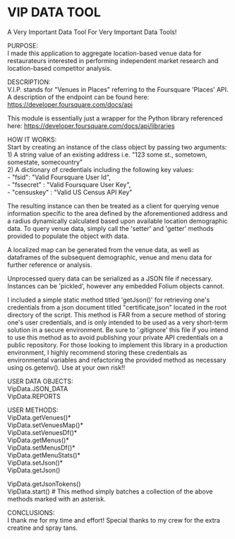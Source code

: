 # VIP DATA TOOL

A Very Important Data Tool For Very Important Data Tools!

PURPOSE:  
I made this application to aggregate location-based venue data for restaurateurs interested in performing independent market research and location-based competitor analysis. 
  
DESCRIPTION:  
V.I.P. stands for "Venues in Places" referring to the Foursquare 'Places' API. A description of the endpoint can be found here: <https://developer.foursquare.com/docs/api>  
  
This module is essentially just a wrapper for the Python library referenced here: <https://developer.foursquare.com/docs/api/libraries>  
  
HOW IT WORKS:  
Start by creating an instance of the class object by passing two arguments:  
    1) A string value of an existing address i.e. "123 some st., sometown, somestate, somecountry"  
    2) A dictionary of credentials including the following key values:  
    - "fsid": "Valid Foursquare User Id",  
    - "fssecret" : "Valid Foursquare User Key",  
    - "censuskey" : "Valid US Census API Key"  

The resulting instance can then be treated as a client for querying venue information specific to the area defined by the aforementioned address and a radius dynamically calculated based upon available location demographic data. To query venue data, simply call the 'setter' and 'getter' methods provided to populate the object with data.  

A localized map can be generated from the venue data, as well as dataframes of the subsequent demographic, venue and menu data for further reference or analysis.  
  
Unprocessed query data can be serialized as a JSON file if necessary. Instances can be 'pickled', however any embedded Folium objects cannot.  
  
I included a simple static method titled 'getJson()' for retrieving one's credentials from a json document titled "certificate,json" located in the root directory of the script. This method is FAR from a secure method of storing one's user credentials, and is only intended to be used as a very short-term solution in a secure environment. Be sure to '.gitignore' this file if you intend to use this method as to avoid publishing your private API credentials on a public repository. For those looking to implement this library in a production environment, I highly recommend storing these credentials as environmental variables and refactoring the provided method as necessary using os.getenv(). Use at your own risk!!
  
USER DATA OBJECTS:  
VipData.JSON_DATA  
VipData.REPORTS  
  
USER METHODS:  
VipData.getVenues()*  
VipData.setVenuesMap()*  
VipData.setVenuesDf()*  
VipData.getMenus()*  
VipData.setMenusDf()*  
VipData.getMenuStats()*  
VipData.setJson()*  
VipData.getJson()

VipData.getJsonTokens()  
VipData.start() # This method simply batches a collection of the above methods marked with an asterisk.  
  
CONCLUSIONS:  
I thank me for my time and effort! Special thanks to my crew for the extra creatine and spray tans.
